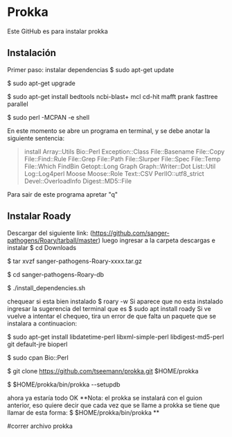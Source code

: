 # Prokka
Este GitHub es para instalar prokka
## Instalación
Primer paso: instalar dependencias
$ sudo apt-get update

$ sudo apt-get upgrade

$ sudo apt-get install bedtools ncbi-blast+ mcl cd-hit mafft prank fasttree parallel

$ sudo perl -MCPAN -e shell

En este momento se abre un programa en terminal, y se debe anotar la siguiente sentencia:

> install Array::Utils Bio::Perl Exception::Class File::Basename File::Copy File::Find::Rule File::Grep File::Path File::Slurper File::Spec File::Temp File::Which FindBin Getopt::Long Graph Graph::Writer::Dot List::Util Log::Log4perl Moose Moose::Role Text::CSV PerlIO::utf8_strict Devel::OverloadInfo Digest::MD5::File

Para sair de este programa apretar "q"

## Instalar Roady
Descargar del siguiente link: (https://github.com/sanger-pathogens/Roary/tarball/master) 
luego ingresar a la carpeta descargas e instalar
$ cd Downloads

$ tar xvzf sanger-pathogens-Roary-xxxx.tar.gz

$ cd sanger-pathogens-Roary-db

$ ./install_dependencies.sh

chequear si esta bien instalado
$ roary -w
Si aparece que no esta instalado ingresar la sugerencia del terminal que es
$ sudo apt install roady
Si ve vuelve a intentar el chequeo, tira un error de que falta un paquete que se instalara a continuacion:

$ sudo apt-get install libdatetime-perl libxml-simple-perl libdigest-md5-perl git default-jre bioperl

$ sudo cpan Bio::Perl

$ git clone https://github.com/tseemann/prokka.git $HOME/prokka

$ $HOME/prokka/bin/prokka --setupdb

ahora ya estaría todo OK **Nota: el prokka se instalará con el guion anterior, eso quiere decir que cada vez que se llame a prokka se tiene que llamar de esta forma: $ $HOME/prokka/bin/prokka **

#correr archivo prokka
